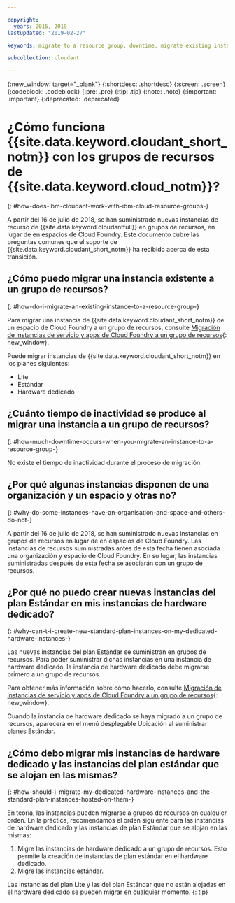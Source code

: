 ```yaml
---

copyright:
  years: 2015, 2019
lastupdated: "2019-02-27"

keywords: migrate to a resource group, downtime, migrate existing instance, organization and space, standard plan, dedicated hardware instance, how to migrate

subcollection: cloudant

---
```


{:new_window: target="_blank"}
{:shortdesc: .shortdesc}
{:screen: .screen}
{:codeblock: .codeblock}
{:pre: .pre}
{:tip: .tip}
{:note: .note}
{:important: .important}
{:deprecated: .deprecated}

<!-- Acrolinx: 2017-05-10 -->

# ¿Cómo funciona {{site.data.keyword.cloudant_short_notm}} con los grupos de recursos de {{site.data.keyword.cloud_notm}}?
{: #how-does-ibm-cloudant-work-with-ibm-cloud-resource-groups-}

A partir del 16 de julio de 2018, se han suministrado nuevas instancias de recurso de {{site.data.keyword.cloudantfull}} en grupos de recursos, en lugar de en espacios de Cloud Foundry. Este documento cubre las preguntas comunes que el soporte de {{site.data.keyword.cloudant_short_notm}} ha recibido acerca de esta transición.

## ¿Cómo puedo migrar una instancia existente a un grupo de recursos?
{: #how-do-i-migrate-an-existing-instance-to-a-resource-group-}

Para migrar una instancia de {{site.data.keyword.cloudant_short_notm}} de un espacio de Cloud Foundry a un grupo de recursos, consulte [Migración de instancias de servicio y apps de Cloud Foundry a un grupo de recursos](https://cloud.ibm.com/docs/resources/instance_migration.html#migrate){: new_window}.

Puede migrar instancias de {{site.data.keyword.cloudant_short_notm}} en los planes siguientes:

- Lite
- Estándar
- Hardware dedicado

## ¿Cuánto tiempo de inactividad se produce al migrar una instancia a un grupo de recursos?
{: #how-much-downtime-occurs-when-you-migrate-an-instance-to-a-resource-group-}

No existe el tiempo de inactividad durante el proceso de migración.

## ¿Por qué algunas instancias disponen de una organización y un espacio y otras no?
{: #why-do-some-instances-have-an-organisation-and-space-and-others-do-not-}

A partir del 16 de julio de 2018, se han suministrado nuevas instancias en grupos de recursos en lugar de en espacios de Cloud Foundry. Las instancias de recursos suministradas antes de esta fecha tienen asociada una organización y espacio de Cloud Foundry. En su lugar, las instancias suministradas después de esta fecha se asociarán con un grupo de recursos.

## ¿Por qué no puedo crear nuevas instancias del plan Estándar en mis instancias de hardware dedicado?
{: #why-can-t-i-create-new-standard-plan-instances-on-my-dedicated-hardware-instances-}

Las nuevas instancias del plan Estándar se suministran en grupos de recursos. Para poder suministrar dichas instancias en una instancia de hardware dedicado, la instancia de hardware dedicado debe migrarse primero a un grupo de recursos.

Para obtener más información sobre cómo hacerlo, consulte [Migración de instancias de servicio y apps de Cloud Foundry a un grupo de recursos](https://cloud.ibm.com/docs/resources/instance_migration.html#migrate){: new_window}.

Cuando la instancia de hardware dedicado se haya migrado a un grupo de recursos, aparecerá en el menú desplegable Ubicación al suministrar planes Estándar.

## ¿Cómo debo migrar mis instancias de hardware dedicado y las instancias del plan estándar que se alojan en las mismas?
{: #how-should-i-migrate-my-dedicated-hardware-instances-and-the-standard-plan-instances-hosted-on-them-}

En teoría, las instancias pueden migrarse a grupos de recursos en cualquier orden. En la práctica, recomendamos el orden siguiente para las instancias de hardware dedicado y las instancias de plan Estándar que se alojan en las mismas:

1. Migre las instancias de hardware dedicado a un grupo de recursos. Esto permite la creación de instancias de plan estándar en el hardware dedicado.
2. Migre las instancias estándar.

Las instancias del plan Lite y las del plan Estándar que no están alojadas en el hardware dedicado se pueden migrar en cualquier momento.
{: tip}
